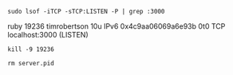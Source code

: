`sudo lsof -iTCP -sTCP:LISTEN -P | grep :3000`

ruby      19236 timrobertson   10u  IPv6 0x4c9aa06069a6e93b      0t0  TCP localhost:3000 (LISTEN)

`kill -9 19236`

`rm server.pid`
